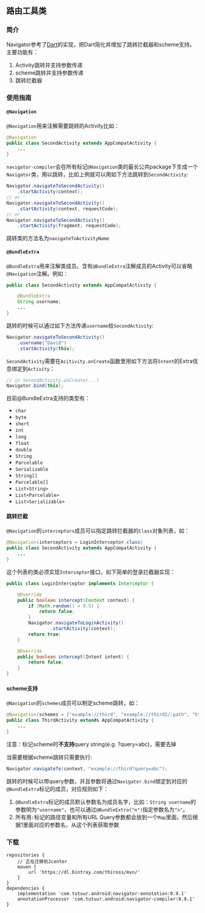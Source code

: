 ## 路由工具类
### 简介
Navigator参考了[Dart](https://github.com/f2prateek/dart)的实现，把Dart简化并增加了跳转拦截器和scheme支持。主要功能有：
1. Activity跳转并支持参数传递
2. scheme跳转并支持参数传递
3. 跳转拦截器

### 使用指南
#### `@Navigation`
`@Navigation`用来注解需要跳转的Activity比如：
``` Java
@Navigation
public class SecondActivity extends AppCompatActivity {
    ...
}
```

`navigator-compiler`会在所有标记`@Navigation`类的最长公共package下生成一个`Navigator`类，用以跳转，比如上例就可以用如下方法跳转到`SecondActivity`:
``` Java
Navigator.navigateToSecondActivity()
    .startActivity(context);
// or
Navigator.navigateToSecondActivity()
    .startActivity(context, requestCode);
// or
Navigator.navigateToSecondActivity()
    .startActivity(fragment, requestCode);
```
跳转类的方法名为`navigateToActivityName`

#### `@BundleExtra`
`@BundleExtra`用来注解类成员。含有`@BundleExtra`注解成员的Activity可以省略`@Navigation`注解。例如：
``` Java
public class SecondActivity extends AppCompatActivity {

    @BundleExtra
    String username;
    ...
}
```

跳转的时候可以通过如下方法传递`username`给`SecondActivity`:
``` Java
Navigator.navigateToSecondActivity()
    .username("David")
    .startActivity(this);
```
`SecondActivity`需要在`Acitivity.onCreate`函数里用如下方法将`Intent`的Extra信息绑定到`Activity`：
``` Java
// in SecondActivity.onCreate(...)
Navigator.bind(this);
```

目前@BundleExtra支持的类型有：
* `char`
* `byte`
* `short`
* `int`
* `long`
* `float`
* `double`
* `String`
* `Parcelable`
* `Serializable`
* `String[]`
* `Parcelable[]`
* `List<String>`
* `List<Parcelable>`
* `List<Serializable>`

#### 跳转拦截
`@Navigation`的`interceptors`成员可以指定跳转拦截器的`Class`对象列表，如：
``` Java
@Navigation(interceptors = LoginInterceptor.class)
public class SecondActivity extends AppCompatActivity {
    ...
}
```

这个列表的类必须实现`Interceptor`接口，如下简单的登录拦截器实现：
``` Java
public class LoginInterceptor implements Interceptor {

    @Override
    public boolean intercept(Context context) {
        if (Math.random() > 0.5) {
            return false;
        }
        Navigator.navigateToLoginActivity()
                .startActivity(context);
        return true;
    }

    @Override
    public boolean intercept(Intent intent) {
        return false;
    }
}
```

#### scheme支持
`@Navigation`的`schemes`成员可以制定scheme跳转，如：
``` Java
@Navigation(schemes = {"example://third", "example://third2/:path", "http://www.example.com/third"})
public class ThirdActivity extends AppCompatActivity {
    ...
}
```
注意：标记scheme时**不支持**query string(e.g. ?query=abc)，需要去掉

当需要根据scheme跳转只需要执行:
``` Java
Navigator.navigateTo(context, "example://third?query=abc");
```
跳转的时候可以带query参数，并且参数将通过`Navigator.bind`绑定到对应的`@BundleExtra`标记的成员，对应规则如下：
1. `@BundleExtra`标记的成员默认参数名为成员名字，比如：`String username`的参数明为`"username"`，也可以通过`@BundleExtra("n")`指定参数名为`"n"`。
2. 所有用`:`标记的路径变量和所有URL Query参数都会放到一个`Map`里面，然后根据1里面对应的参数名，从这个列表获取参数

### 下载
```
repositories {
    // 正在迁移到Jcenter
    maven {
        url 'https://dl.bintray.com/thiross/mvn/'
    }
}
dependencies {
    implementation 'com.tutuur.android:navigator-annotation:0.9.1'
    annotationProcessor 'com.tutuur.android:navigator-compiler:0.9.1'
}
```
